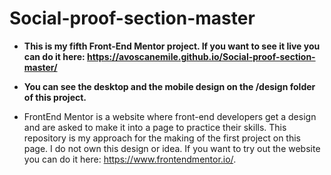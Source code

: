 # Social-proof-section-master
- **This is my fifth Front-End Mentor project. If you want to see it live you can do it here: https://avoscanemile.github.io/Social-proof-section-master/**

- **You can see the desktop and the mobile design on the /design folder of this project.**

- FrontEnd Mentor is a website where front-end developers get a design and are asked to make it into a page to practice their skills. This repository is my approach for the making of the first project on this page. I do not own this design or idea. If you want to try out the website you can do it here: https://www.frontendmentor.io/.
